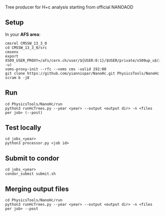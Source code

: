 Tree producer for H+c analysis starting from official NANOAOD  

Setup  
-----  
In your **AFS area**:  
```  
cmsrel CMSSW_13_3_0  
cd CMSSW_13_3_0/src  
cmsenv  
export X509_USER_PROXY=/afs/cern.ch/user/${USER:0:1}/$USER/private/x509up_u$(id -u)  
voms-proxy-init --rfc --voms cms -valid 192:00  
git clone https://github.com/yiannispar/NanoHc.git PhysicsTools/NanoHc   
scram b -j8  
```  

Run    
---  
```  
cd PhysicsTools/NanoHc/run  
python3 runHcTrees.py --year <year> --output <output dir> -n <files per job> (--post)  
```  

Test locally  
------------  
```  
cd jobs_<year>  
python3 processor.py <job id>  
```  

Submit to condor  
----------------  
```  
cd jobs_<year>  
condor_submit submit.sh  
```  

Merging output files  
--------------------
```  
cd PhysicsTools/NanoHc/run  
python3 runHcTrees.py --year <year> --output <output dir> -n <files per job> --post  
```  